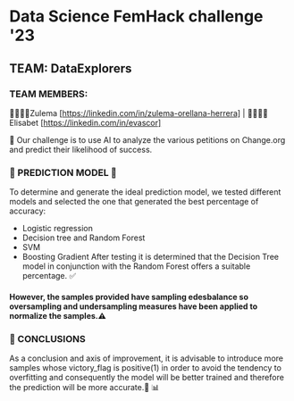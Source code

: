 # Data Science FemHack challenge '23
## TEAM: DataExplorers
### TEAM MEMBERS:
👩🏻‍💻👩Zulema [https://linkedin.com/in/zulema-orellana-herrera] | 👩🏻‍💻👩Elisabet [https://linkedin.com/in/evascor]

:mag_right: Our challenge is to use AI to analyze the various petitions on Change.org and predict their likelihood of success.

 ### :crystal_ball: PREDICTION MODEL 🔎

To determine and generate the ideal prediction model, we tested different models and selected the one that generated the best percentage of accuracy:
- Logistic regression
- Decision tree and Random Forest
- SVM
- Boosting Gradient 
After testing it is determined that the Decision Tree model in conjunction with the Random Forest offers a suitable percentage. ✅
 #### However, the samples provided have sampling edesbalance so oversampling and undersampling measures have been applied to normalize the samples.⚠️

###  📢 CONCLUSIONS 
As a conclusion and axis of improvement, it is advisable to introduce more samples whose victory_flag is positive(1) in order to avoid the tendency to overfitting and consequently the model will be better trained and therefore the prediction will be more accurate.🚀 📊
